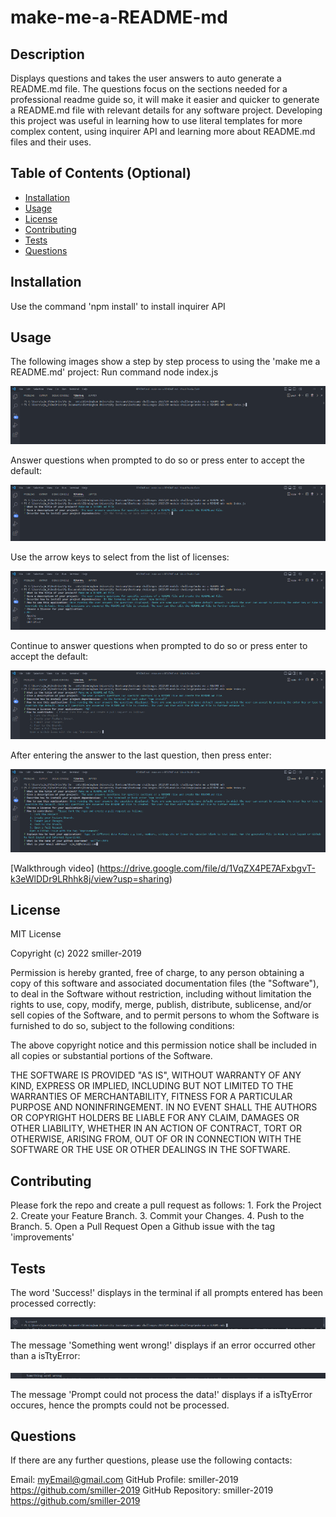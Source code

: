 # make-me-a-README-md

## Description

Displays questions and takes the user answers to auto generate a README.md file. The questions focus on the sections needed for a professional readme guide so, it will make it easier and quicker to generate a README.md file with relevant details for any software project. Developing this project was useful in learning how to use literal templates for more complex content, using inquirer API and learning more about README.md files and their uses.

## Table of Contents (Optional)

- [Installation](#installation)
- [Usage](#usage)
- [License](#license)
- [Contributing](#contributing)
- [Tests](#tests)
- [Questions](#questions)

## Installation

Use the command 'npm install' to install inquirer API

## Usage

The following images show a step by step process to using the 'make me a README.md' project:
Run command node index.js

![Step 1](./images/usage-step-1.png)

Answer questions when prompted to do so or press enter to accept the default:

![Step 2](./images/usage-step-2.png)

Use the arrow keys to select from the list of licenses:

![Step 3](./images/usage-step-3.png)

Continue to answer questions when prompted to do so or press enter to accept the default:

![Step 4](./images/usage-step-4.png)

After entering the answer to the last question, then press enter:

![Step 5](./images/usage-step-5.png)

[Walkthrough video] (https://drive.google.com/file/d/1VqZX4PE7AFxbgvT-k3eWlDDr9LRhhk8j/view?usp=sharing)

## License

MIT License

Copyright (c) 2022 smiller-2019

Permission is hereby granted, free of charge, to any person obtaining a copy
of this software and associated documentation files (the "Software"), to deal in the Software without restriction, including without limitation the rights to use, copy, modify, merge, publish, distribute, sublicense, and/or sell copies of the Software, and to permit persons to whom the Software is
furnished to do so, subject to the following conditions:

The above copyright notice and this permission notice shall be included in all copies or substantial portions of the Software.

THE SOFTWARE IS PROVIDED "AS IS", WITHOUT WARRANTY OF ANY KIND, EXPRESS OR
IMPLIED, INCLUDING BUT NOT LIMITED TO THE WARRANTIES OF MERCHANTABILITY,
FITNESS FOR A PARTICULAR PURPOSE AND NONINFRINGEMENT. IN NO EVENT SHALL THE
AUTHORS OR COPYRIGHT HOLDERS BE LIABLE FOR ANY CLAIM, DAMAGES OR OTHER
LIABILITY, WHETHER IN AN ACTION OF CONTRACT, TORT OR OTHERWISE, ARISING FROM, OUT OF OR IN CONNECTION WITH THE SOFTWARE OR THE USE OR OTHER DEALINGS IN THE SOFTWARE.

## Contributing

Please fork the repo and create a pull request as
follows: 1. Fork the Project 2. Create your Feature Branch. 3. Commit your Changes. 4. Push to the Branch. 5. Open a Pull Request
Open a Github issue with the tag 'improvements'

## Tests

The word 'Success!' displays in the terminal if all prompts entered has been processed correctly:

![Test 1](./images/test-1.png)

The message 'Something went wrong!' displays if an error occurred other than a isTtyError:

![Test 2](./images/test-2.png)

The message 'Prompt could not process the data!' displays if a isTtyError occures, hence the prompts could not be processed.

## Questions

If there are any further questions, please use the following contacts:

Email: myEmail@gmail.com
GitHub Profile: smiller-2019 https://github.com/smiller-2019
GitHub Repository: smiller-2019 https://github.com/smiller-2019
